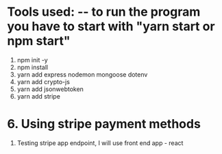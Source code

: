 # Tools used: -- to run the program you have to start with "yarn start or npm start"

1. npm init -y
2. npm install
3. yarn add express nodemon mongoose dotenv
4. yarn add crypto-js
5. yarn add jsonwebtoken
6. yarn add stripe

# 6. Using stripe payment methods

1.  Testing stripe app endpoint, I will use front end app - react
